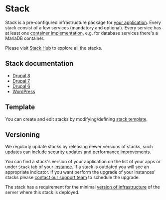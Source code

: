 # Stack

Stack is a pre-configured infrastructure package for [your application](../apps/README.md). Every stack consist of a few services (mandatory and optional). Every service has at least one [container implementation](containers.md), e.g. for database services there's a MariaDB container. 

Please visit [Stack Hub](https://cloud.wodby.com/#/hub/explore) to explore all the stacks.

## Stack documentation

* [Drupal 8](drupal8.md)
* [Drupal 7](drupal7.md)
* [Drupal 6](drupal6.md)
* [WordPress](wordpress.md)

## Template

You can create and edit stacks by modifying/defining [stack template](template.md).  

## Versioning

We regularly update stacks by releasing newer versions of stacks, such updates can include security updates and performance improvements.

You can find a stack's version of your application on the list of your apps or under `Stack` tab of your [instance](../apps/instances.md). If a stack is outdated you will see an appropriate indicator. If you want perform the upgrade of your instances' stacks please [contact our support team](../product/support.md) to schedule the upgrade.
 
The stack has a requirement for the minimal [version of infrastructure](../infrastructure/versioning.md) of the server where this stack is deployed.
